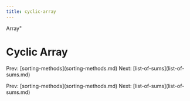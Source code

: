 ```yaml
---
title: cyclic-array
---
```


Array\"

# Cyclic Array

Prev: \[sorting-methods](sorting-methods.md) Next:
\[list-of-sums](list-of-sums.md)

Prev: \[sorting-methods](sorting-methods.md) Next:
\[list-of-sums](list-of-sums.md)
